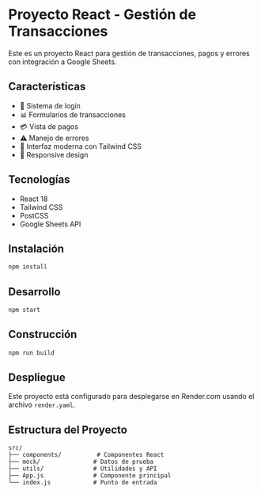 # Proyecto React - Gestión de Transacciones

Este es un proyecto React para gestión de transacciones, pagos y errores con integración a Google Sheets.

## Características

- 🔐 Sistema de login
- 📊 Formularios de transacciones
- 💳 Vista de pagos
- ⚠️ Manejo de errores
- 🎨 Interfaz moderna con Tailwind CSS
- 📱 Responsive design

## Tecnologías

- React 18
- Tailwind CSS
- PostCSS
- Google Sheets API

## Instalación

```bash
npm install
```

## Desarrollo

```bash
npm start
```

## Construcción

```bash
npm run build
```

## Despliegue

Este proyecto está configurado para desplegarse en Render.com usando el archivo `render.yaml`.

## Estructura del Proyecto

```
src/
├── components/          # Componentes React
├── mock/               # Datos de prueba
├── utils/              # Utilidades y API
├── App.js              # Componente principal
└── index.js            # Punto de entrada
```
